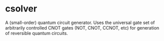 # csolver
A (small-order) quantum circuit generator. Uses the universal gate set of arbitrarily controlled CNOT gates (NOT, CNOT, CCNOT, etc) for generation of reversible quantum circuits.
